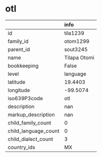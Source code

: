 # otl
|                      | info         |
|:---------------------|:-------------|
| id                   | tila1239     |
| family_id            | otom1299     |
| parent_id            | sout3245     |
| name                 | Tilapa Otomi |
| bookkeeping          | False        |
| level                | language     |
| latitude             | 19.4403      |
| longitude            | -99.5074     |
| iso639P3code         | otl          |
| description          | nan          |
| markup_description   | nan          |
| child_family_count   | 0            |
| child_language_count | 0            |
| child_dialect_count  | 3            |
| country_ids          | MX           |